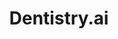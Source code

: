 ---
layout: post
title: "Dentistry.ai"
description: "AI Powered caries detection tool"
thumb_image: "dentistry-case-study/dentistry-hero.png"
tags: [UX]

partials:
  
  - name    : section-image-full-width
    image   : dentistry-case-study/dentistry-hero.png
    alt     : full-width-image

  - name    : section-content
    columns :
        - column      : col-md-8 col-sm-12
          heading     : About
          description : |
            We are living in a busy world where we are not conscious of our food habits. People start to get dental problems at relatively early years of their life. Stats show that close to 40% people start to experience these problems at the age of 35. Few most common causes are smoking, drinking soft drinks, and not brushing teeth regularly. This gives rise to problems like tooth sensitivity, tooth decay, gum issues etc.<br>In the world with a high patient to doctor ratio. It has become hard to give enough care to every patient and look into the problem closely.<br>This gives rise to more human errors and poor patient care. Dentistry.io is an AI-enabled caries detection tool. It aims to help dentists take some load off their shoulders. By analyzing X-ray scans of the tooth to detect caries and also help predict them at an early stage.
          website     : https://dentistry.ai/
  
  - name    : section-content
    class   : bg_gray    
    nest    :
      parent              : 
        - column          : col-md-7 col-sm-12
          child           : 
            - column      : col-md-8 col-sm-12
              heading     : Goal
              description : |
                1. To design an intuitive user experience for dentists across the globe for finding caries.<br><br>2. A hassle-less feedback mechanism between dentists to improve their capabilities.

            - column      : col-md-4 col-sm-12
              description : 

        - column          : col-md-5 col-sm-12
          child           : 
            - column      : col-md-6
              subheading  : My role
              description : 
                User Experience Design

            - column      : col-md-6
              subheading  : Team
              description : | 
                Product manager <br> AI team head<br> Marketer

            - column      : col-md-6
              subheading  : Tools
              description : 
                Sketch <br> Figma

            - column      : col-md-6
              subheading  : Duration
              description : 
                4 Weeks

  - name    : section-content
    columns :
        - column      : col-md-8 col-sm-12
          heading     : Uh oh!
          description : |
            This project is under NDA( non-disclosure agreement ), due to which I can't share all the details in the public domain. However, if you are a recruiter or someone who wants to learn more about my work on this project, please write an email to me at <a href="mailto:niranjangupta.jun3@gmail.com?subject=Want to learn more about Dentistry.ai" class="">niranjangupta.jun3@gmail.com</a>.
---